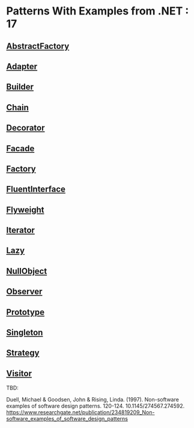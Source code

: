 
# Patterns With Examples from .NET  :  17


## [AbstractFactory](https://ignatandrei.github.io/patterns/docs/patterns/AbstractFactory)



    
## [Adapter](https://ignatandrei.github.io/patterns/docs/patterns/Adapter)



    
## [Builder](https://ignatandrei.github.io/patterns/docs/patterns/Builder)



    
## [Chain](https://ignatandrei.github.io/patterns/docs/patterns/Chain)



    
## [Decorator](https://ignatandrei.github.io/patterns/docs/patterns/Decorator)



    
## [Facade](https://ignatandrei.github.io/patterns/docs/patterns/Facade)



    
## [Factory](https://ignatandrei.github.io/patterns/docs/patterns/Factory)



    
## [FluentInterface](https://ignatandrei.github.io/patterns/docs/patterns/FluentInterface)



    
## [Flyweight](https://ignatandrei.github.io/patterns/docs/patterns/Flyweight)



    
## [Iterator](https://ignatandrei.github.io/patterns/docs/patterns/Iterator)



    
## [Lazy](https://ignatandrei.github.io/patterns/docs/patterns/Lazy)



    
## [NullObject](https://ignatandrei.github.io/patterns/docs/patterns/NullObject)



    
## [Observer](https://ignatandrei.github.io/patterns/docs/patterns/Observer)



    
## [Prototype](https://ignatandrei.github.io/patterns/docs/patterns/Prototype)



    
## [Singleton](https://ignatandrei.github.io/patterns/docs/patterns/Singleton)



    
## [Strategy](https://ignatandrei.github.io/patterns/docs/patterns/Strategy)



    
## [Visitor](https://ignatandrei.github.io/patterns/docs/patterns/Visitor)



    
TBD:

Duell, Michael & Goodsen, John & Rising, Linda. (1997). Non-software examples of software design patterns. 120-124. 10.1145/274567.274592.
https://www.researchgate.net/publication/234819209_Non-software_examples_of_software_design_patterns
